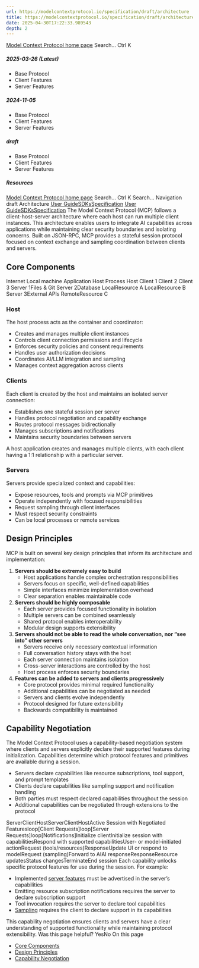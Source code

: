 ```yaml
---
url: https://modelcontextprotocol.io/specification/draft/architecture
title: https://modelcontextprotocol.io/specification/draft/architecture
date: 2025-04-30T17:22:33.989543
depth: 2
---
```


[Model Context Protocol home page](https://modelcontextprotocol.io/)
Search...
Ctrl K
##### 2025-03-26 (Latest)
  * Base Protocol
  * Client Features
  * Server Features


##### 2024-11-05
  * Base Protocol
  * Client Features
  * Server Features


##### draft
  * Base Protocol
  * Client Features
  * Server Features


##### Resources


[Model Context Protocol home page](https://modelcontextprotocol.io/)
Search...
Ctrl K
Search...
Navigation
draft
Architecture
[User Guide](https://modelcontextprotocol.io/introduction)[SDKs](https://modelcontextprotocol.io/sdk/java/mcp-overview)[Specification](https://modelcontextprotocol.io/specification/2025-03-26)
[User Guide](https://modelcontextprotocol.io/introduction)[SDKs](https://modelcontextprotocol.io/sdk/java/mcp-overview)[Specification](https://modelcontextprotocol.io/specification/2025-03-26)
The Model Context Protocol (MCP) follows a client-host-server architecture where each host can run multiple client instances. This architecture enables users to integrate AI capabilities across applications while maintaining clear security boundaries and isolating concerns. Built on JSON-RPC, MCP provides a stateful session protocol focused on context exchange and sampling coordination between clients and servers.
## Core Components
Internet
Local machine
Application Host Process
Host
Client 1
Client 2
Client 3
Server 1Files & Git
Server 2Database
LocalResource A
LocalResource B
Server 3External APIs
RemoteResource C
### Host
The host process acts as the container and coordinator:
  * Creates and manages multiple client instances
  * Controls client connection permissions and lifecycle
  * Enforces security policies and consent requirements
  * Handles user authorization decisions
  * Coordinates AI/LLM integration and sampling
  * Manages context aggregation across clients


### Clients
Each client is created by the host and maintains an isolated server connection:
  * Establishes one stateful session per server
  * Handles protocol negotiation and capability exchange
  * Routes protocol messages bidirectionally
  * Manages subscriptions and notifications
  * Maintains security boundaries between servers


A host application creates and manages multiple clients, with each client having a 1:1 relationship with a particular server.
### Servers
Servers provide specialized context and capabilities:
  * Expose resources, tools and prompts via MCP primitives
  * Operate independently with focused responsibilities
  * Request sampling through client interfaces
  * Must respect security constraints
  * Can be local processes or remote services


## Design Principles
MCP is built on several key design principles that inform its architecture and implementation:
  1. **Servers should be extremely easy to build**
     * Host applications handle complex orchestration responsibilities
     * Servers focus on specific, well-defined capabilities
     * Simple interfaces minimize implementation overhead
     * Clear separation enables maintainable code
  2. **Servers should be highly composable**
     * Each server provides focused functionality in isolation
     * Multiple servers can be combined seamlessly
     * Shared protocol enables interoperability
     * Modular design supports extensibility
  3. **Servers should not be able to read the whole conversation, nor “see into” other servers**
     * Servers receive only necessary contextual information
     * Full conversation history stays with the host
     * Each server connection maintains isolation
     * Cross-server interactions are controlled by the host
     * Host process enforces security boundaries
  4. **Features can be added to servers and clients progressively**
     * Core protocol provides minimal required functionality
     * Additional capabilities can be negotiated as needed
     * Servers and clients evolve independently
     * Protocol designed for future extensibility
     * Backwards compatibility is maintained


## Capability Negotiation
The Model Context Protocol uses a capability-based negotiation system where clients and servers explicitly declare their supported features during initialization. Capabilities determine which protocol features and primitives are available during a session.
  * Servers declare capabilities like resource subscriptions, tool support, and prompt templates
  * Clients declare capabilities like sampling support and notification handling
  * Both parties must respect declared capabilities throughout the session
  * Additional capabilities can be negotiated through extensions to the protocol


ServerClientHostServerClientHostActive Session with Negotiated Featuresloop[Client Requests]loop[Server Requests]loop[Notifications]Initialize clientInitialize session with capabilitiesRespond with supported capabilitiesUser- or model-initiated actionRequest (tools/resources)ResponseUpdate UI or respond to modelRequest (sampling)Forward to AIAI responseResponseResource updatesStatus changesTerminateEnd session
Each capability unlocks specific protocol features for use during the session. For example:
  * Implemented [server features](https://modelcontextprotocol.io/specification/draft/server) must be advertised in the server’s capabilities
  * Emitting resource subscription notifications requires the server to declare subscription support
  * Tool invocation requires the server to declare tool capabilities
  * [Sampling](https://modelcontextprotocol.io/specification/draft/client) requires the client to declare support in its capabilities


This capability negotiation ensures clients and servers have a clear understanding of supported functionality while maintaining protocol extensibility.
Was this page helpful?
YesNo
On this page
  * [Core Components](https://modelcontextprotocol.io/specification/draft/architecture#core-components)
  * [Design Principles](https://modelcontextprotocol.io/specification/draft/architecture#design-principles)
  * [Capability Negotiation](https://modelcontextprotocol.io/specification/draft/architecture#capability-negotiation)



